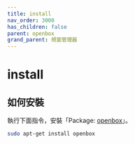 ```yaml
---
title: install
nav_order: 3000
has_children: false
parent: openbox
grand_parent: 視窗管理器
---
```



# install

## 如何安裝

執行下面指令，安裝「Package: [openbox](https://packages.ubuntu.com/jammy/openbox)」。

``` sh
sudo apt-get install openbox
```
